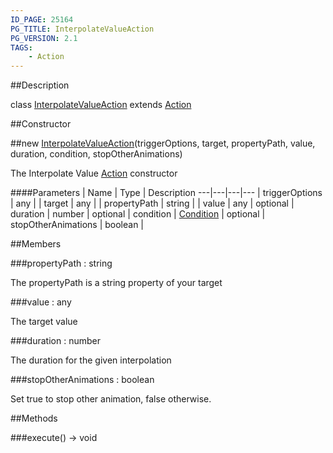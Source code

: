 ```yaml
---
ID_PAGE: 25164
PG_TITLE: InterpolateValueAction
PG_VERSION: 2.1
TAGS:
    - Action
---
```

##Description

class [InterpolateValueAction](/classes/2.2/InterpolateValueAction) extends [Action](/classes/2.2/Action)



##Constructor

##new [InterpolateValueAction](/classes/2.2/InterpolateValueAction)(triggerOptions, target, propertyPath, value, duration, condition, stopOtherAnimations)

The Interpolate Value [Action](/classes/2.2/Action) constructor

####Parameters
 | Name | Type | Description
---|---|---|---
 | triggerOptions | any | 
 | target | any | 
 | propertyPath | string | 
 | value | any | 
optional | duration | number | 
optional | condition | [Condition](/classes/2.2/Condition) | 
optional | stopOtherAnimations | boolean | 

##Members

###propertyPath : string

The propertyPath is a string property of your target

###value : any

The target value

###duration : number

The duration for the given interpolation

###stopOtherAnimations : boolean

Set true to stop other animation, false otherwise.

##Methods

###execute() &rarr; void


